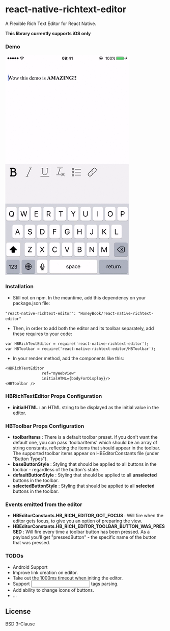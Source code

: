 # react-native-richtext-editor
A Flexible Rich Text Editor for React Native.

**This library currently supports iOS only**

### Demo
![](./demo.gif)

### Installation
- Still not on npm. In the meantime, add this dependency on your package.json file:

```"react-native-richtext-editor": "HoneyBook/react-native-richtext-editor"```

- Then, in order to add both the editor and its toolbar separately, add these requires to your code:
```
var HBRichTextEditor = require('react-native-richtext-editor');
var HBToolbar = require('react-native-richtext-editor/HBToolbar');
```

- In your render method, add the components like this:
```
<HBRichTextEditor
                ref="myWebView"
                initialHTML={bodyForDisplay}/>
<HBToolbar />
```

### HBRichTextEditor Props Configuration
- **initialHTML** : an HTML string to be displayed as the initial value in the editor.

### HBToolbar Props Configuration
- **toolbarItems** : There is a default toolbar preset. If you don't want the default one, you can pass 'toolbarItems' which should be an array of string constants, reflecting the items that should appear in the toolbar. The supported toolbar items appear on HBEditorConstants file (under "Button Types").
- **baseButtonStyle** : Styling that should be applied to all buttons in the toolbar - regardless of the button's state.
- **defaultButtonStyle** : Styling that should be applied to all **unselected** buttons in the toolbar.
- **selectedButtonStyle** : Styling that should be applied to all **selected** buttons in the toolbar.

### Events emitted from the editor
- **HBEditorConstants.HB_RICH_EDITOR_GOT_FOCUS** : Will fire when the editor gets focus, to give you an option of preparing the view.
- **HBEditorConstants.HB_RICH_EDITOR_TOOLBAR_BUTTON_WAS_PRESSED** : Will fire every time a toolbar button has been pressed. As a payload you'll get "pressedButton" - the specific name of the button that was pressed.

### TODOs
- Android Support
- Improve link creation on editor.
- Take out the 1000ms timeout when initing the editor.
- Support <Input> tags parsing.
- Add ability to change icons of buttons.
- ...

License
----
BSD 3-Clause
